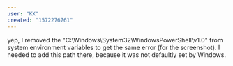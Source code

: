 ```yaml
---
user: "KX"
created: "1572276761"
---
```


yep, I removed the "C:\Windows\System32\WindowsPowerShell\v1.0\" from system environment variables to get the same error (for the screenshot).
I needed to add this path there, because it was not defaultly set by Windows.

